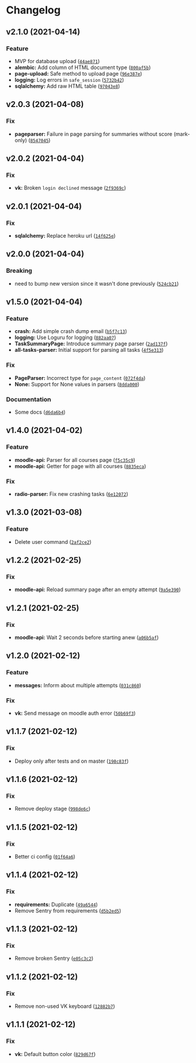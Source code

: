 # Changelog

<!--next-version-placeholder-->

## v2.1.0 (2021-04-14)
### Feature
* MVP for database upload ([`44ae871`](https://github.com/alekseik1/moodle-breaker/commit/44ae871b9ee70966ac03b289dcff2297cc950c85))
* **alembic:** Add column of HTML document type ([`800af5b`](https://github.com/alekseik1/moodle-breaker/commit/800af5b4c6d7fa12d4a73d34abe66d1c4eb9a0fb))
* **page-upload:** Safe method to upload page ([`96e387e`](https://github.com/alekseik1/moodle-breaker/commit/96e387e8cd6ede7c2e4ab6f3bbd9c70b5939f420))
* **logging:** Log errors in `safe_session` ([`5732b42`](https://github.com/alekseik1/moodle-breaker/commit/5732b421d0509edfe0482fa783f18bd76ac528a7))
* **sqlalchemy:** Add raw HTML table ([`97043e8`](https://github.com/alekseik1/moodle-breaker/commit/97043e8bc8300623c79c3f1ad71729373cba0dd8))

## v2.0.3 (2021-04-08)
### Fix
* **pageparser:** Failure in page parsing for summaries without score (mark-only) ([`8547045`](https://github.com/alekseik1/moodle-breaker/commit/85470456a1f63b93f234cf107195a3dc74d18089))

## v2.0.2 (2021-04-04)
### Fix
* **vk:** Broken `login declined` message ([`2f9369c`](https://github.com/alekseik1/moodle-breaker/commit/2f9369c7c89ed2136abc69289eb88dfe78f49643))

## v2.0.1 (2021-04-04)
### Fix
* **sqlalchemy:** Replace heroku url ([`14f625e`](https://github.com/alekseik1/moodle-breaker/commit/14f625ec72744a8d669439540cb05c2130a009bc))

## v2.0.0 (2021-04-04)
### Breaking
* need to bump new version since it wasn't done previously  ([`524cb21`](https://github.com/alekseik1/moodle-breaker/commit/524cb21a8e32fec3429a629d3e4e6981c7e01835))

## v1.5.0 (2021-04-04)
### Feature
* **crash:** Add simple crash dump email ([`b5f7c13`](https://github.com/alekseik1/moodle-breaker/commit/b5f7c132ac93dd6bf362afc26c2180bed1b6ac80))
* **logging:** Use Loguru for logging ([`882aa07`](https://github.com/alekseik1/moodle-breaker/commit/882aa077595070c78486fbe6c31282d988aa3bcc))
* **TaskSummaryPage:** Introduce summary page parser ([`2ad137f`](https://github.com/alekseik1/moodle-breaker/commit/2ad137fc7cfdeb9723743fd917c52df23484f294))
* **all-tasks-parser:** Initial support for parsing all tasks ([`4f5e313`](https://github.com/alekseik1/moodle-breaker/commit/4f5e313c54de2ca4e36e9d343bcd050da4e5d5a4))

### Fix
* **PageParser:** Incorrect type for `page_content` ([`072f4da`](https://github.com/alekseik1/moodle-breaker/commit/072f4daa63ed0393fe8f1dfeb141f7514b263c93))
* **None:** Support for None values in parsers ([`8dda000`](https://github.com/alekseik1/moodle-breaker/commit/8dda00090df35e22d76cef3ed1b0b58f6183c41f))

### Documentation
* Some docs ([`d6da6b4`](https://github.com/alekseik1/moodle-breaker/commit/d6da6b445440b771ecd7bc2e66f8a4e76b2b1a43))

## v1.4.0 (2021-04-02)
### Feature
* **moodle-api:** Parser for all courses page ([`f5c35c9`](https://github.com/alekseik1/moodle-breaker/commit/f5c35c9a4928b367ae6f43a9f59b110f20ce8343))
* **moodle-api:** Getter for page with all courses ([`8835eca`](https://github.com/alekseik1/moodle-breaker/commit/8835ecabdf5e007c35d338da07c8cc3252a1b7d6))

### Fix
* **radio-parser:** Fix new crashing tasks ([`6e12072`](https://github.com/alekseik1/moodle-breaker/commit/6e12072291d20aa5ce9ca1602f972842a9060ba7))

## v1.3.0 (2021-03-08)
### Feature
* Delete user command ([`2af2ce2`](https://github.com/alekseik1/moodle-breaker/commit/2af2ce2cd6937d83ea57dcdb48b52fadb84811ed))

## v1.2.2 (2021-02-25)
### Fix
* **moodle-api:** Reload summary page after an empty attempt ([`9a5e390`](https://github.com/alekseik1/moodle-breaker/commit/9a5e390f390c614312aeb2129cd08aba878335eb))

## v1.2.1 (2021-02-25)
### Fix
* **moodle-api:** Wait 2 seconds before starting anew ([`a06b5af`](https://github.com/alekseik1/moodle-breaker/commit/a06b5afe6b719ee8b806bc1285eac57e8a3b98d3))

## v1.2.0 (2021-02-12)
### Feature
* **messages:** Inform about multiple attempts ([`031c860`](https://github.com/alekseik1/moodle-breaker/commit/031c8604fa0284e5bb3eb9e0b06b9b87404d3b20))

### Fix
* **vk:** Send message on moodle auth error ([`50b69f3`](https://github.com/alekseik1/moodle-breaker/commit/50b69f3ad8a716cba1f9a317900184a51f3279d1))

## v1.1.7 (2021-02-12)
### Fix
* Deploy only after tests and on master ([`198c83f`](https://github.com/alekseik1/moodle-breaker/commit/198c83f814593276594ba904c2a1adb2654ccf87))

## v1.1.6 (2021-02-12)
### Fix
* Remove deploy stage ([`998de6c`](https://github.com/alekseik1/moodle-breaker/commit/998de6cb11677604fef38b9e0519048be04357fe))

## v1.1.5 (2021-02-12)
### Fix
* Better ci config ([`01f64a6`](https://github.com/alekseik1/moodle-breaker/commit/01f64a6bcc18d6c08474a4b22307eb204cf8eabd))

## v1.1.4 (2021-02-12)
### Fix
* **requirements:** Duplicate ([`49a6544`](https://github.com/alekseik1/moodle-breaker/commit/49a654473ed08e08ee77076c5d22be279777a727))
* Remove Sentry from requirements ([`d5b2ed5`](https://github.com/alekseik1/moodle-breaker/commit/d5b2ed570a0c19059abb20704c90d639cef8d4ac))

## v1.1.3 (2021-02-12)
### Fix
* Remove broken Sentry ([`e05c3c2`](https://github.com/alekseik1/moodle-breaker/commit/e05c3c21769d0b5a2049f2f6bd5c00ab0805db0e))

## v1.1.2 (2021-02-12)
### Fix
* Remove non-used VK keyboard ([`12882b7`](https://github.com/alekseik1/moodle-breaker/commit/12882b728e8fec52c3f6a915456c1db5b9ea667c))

## v1.1.1 (2021-02-12)
### Fix
* **vk:** Default button color ([`829d67f`](https://github.com/alekseik1/moodle-breaker/commit/829d67f686e82aec3fa9069b9790332f36a53100))
